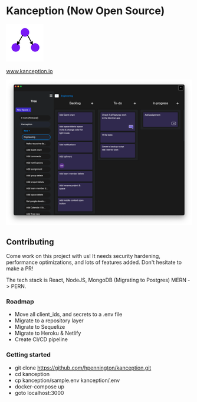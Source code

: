 # Kanception (Now Open Source)
![Logo](https://github.com/hpennington/kanception/blob/master/marketing/src/images/logo.png)

www.kanception.io

![Logo](https://github.com/hpennington/kanception/blob/master/marketing/src/images/kanception.png)

## Contributing

Come work on this project with us! It needs security hardening, performance optimizations, and lots of features added. Don't hesitate to make a PR!

The tech stack is React, NodeJS, MongoDB (Migrating to Postgres) MERN -> PERN.

### Roadmap

  - Move all client_ids, and secrets to a .env file
  - Migrate to a repository layer
  - Migrate to Sequelize
  - Migrate to Heroku & Netlify
  - Create CI/CD pipeline

### Getting started

 - git clone https://github.com/hpennington/kanception.git
 - cd kanception
 - cp kanception/sample.env kanception/.env
 - docker-compose up
 - goto localhost:3000
